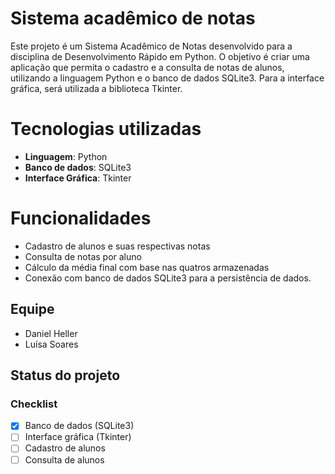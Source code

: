 # Sistema acadêmico de notas

Este projeto é um Sistema Acadêmico de Notas desenvolvido para a disciplina de Desenvolvimento Rápido em Python. O objetivo é criar uma aplicação que permita o cadastro e a consulta de notas de alunos, utilizando a linguagem Python e o banco de dados SQLite3. Para a interface gráfica, será utilizada a biblioteca Tkinter.

# Tecnologias utilizadas
- <b>Linguagem</b>: Python
- <b>Banco de dados</b>: SQLite3
- <b>Interface Gráfica</b>: Tkinter

# Funcionalidades
- Cadastro de alunos e suas respectivas notas
- Consulta de notas por aluno
- Cálculo da média final com base nas quatros armazenadas
- Conexão com banco de dados SQLite3 para a persistência de dados.

## Equipe
- Daniel Heller
- Luísa Soares

## Status do projeto
### Checklist
- [x] Banco de dados (SQLite3)
- [ ] Interface gráfica (Tkinter)
- [ ] Cadastro de alunos
- [ ] Consulta de alunos
